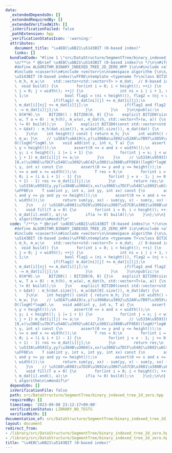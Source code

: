 ```yaml
---
data:
  _extendedDependsOn: []
  _extendedRequiredBy: []
  _extendedVerifiedWith: []
  _isVerificationFailed: false
  _pathExtension: hpp
  _verificationStatusIcon: ':warning:'
  attributes:
    document_title: "\u4E8C\u6B21\u5143BIT (0-based index)"
    links: []
  bundledCode: "#line 1 \"src/DataStructure/SegmentTree/binary_indexed_tree_2d_zero.hpp\"\
    \n/**\n * @brief \u4E8C\u6B21\u5143BIT (0-based index)\n */\n\n#ifndef ALGORITHM_BINARY_INDEXED_TREE_2D_ZERO_HPP\n\
    #define ALGORITHM_BINARY_INDEXED_TREE_2D_ZERO_HPP 1\n\n#include <algorithm>\n\
    #include <cassert>\n#include <vector>\n\nnamespace algorithm {\n\n// \u4E8C\u6B21\
    \u5143BIT (0-based index)\uFF0E\ntemplate <typename T>\nclass BIT2D0 {\n    int\
    \ m_h, m_w;\n    std::vector<std::vector<T> > m_dat;  // 0-based index.\n\n  \
    \  void build() {\n        for(int i = 0; i < height(); ++i) {\n            for(int\
    \ j = 0; j < width(); ++j) {\n                int ni = i | i + 1, nj = j | j +\
    \ 1;\n                bool flag1 = (ni < height()), flag2 = (nj < width());\n\
    \                if(flag1) m_dat[ni][j] += m_dat[i][j];\n                if(flag2)\
    \ m_dat[i][nj] += m_dat[i][j];\n                if(flag1 and flag2) m_dat[ni][nj]\
    \ -= m_dat[i][j];\n            }\n        }\n    }\n\npublic:\n    // constructor.\
    \ O(H*W).\n    BIT2D0() : BIT2D0(0, 0) {}\n    explicit BIT2D0(size_t h, size_t\
    \ w, T a = 0) : m_h(h), m_w(w), m_dat(h, std::vector<T>(w, a)) {\n        if(a\
    \ != 0) build();\n    }\n    explicit BIT2D0(const std::vector<std::vector<T>\
    \ > &dat) : m_h(dat.size()), m_w(dat[0].size()), m_dat(dat) {\n        build();\n\
    \    }\n\n    int height() const { return m_h; }\n    int width() const { return\
    \ m_w; }\n    // \u5EA7\u6A19(x,y)\u306Ba\u3092\u52A0\u7B97\u3059\u308B\uFF0E\
    O((logH)*logW).\n    void add(int y, int x, T a) {\n        assert(0 <= y and\
    \ y < height());\n        assert(0 <= x and x < width());\n        for(int i =\
    \ y; i < height(); i |= i + 1) {\n            for(int j = x; j < width(); j |=\
    \ j + 1) m_dat[i][j] += a;\n        }\n    }\n    // \u533A\u9593[0,y)\u304B\u3064\
    [0,x)\u306E\u7DCF\u548C\u3092\u6C42\u3081\u308B\uFF0EO((logH)*logW).\n    T sum(int\
    \ y, int x) const {\n        assert(0 <= y and y <= height());\n        assert(0\
    \ <= x and x <= width());\n        T res = 0;\n        for(int i = y - 1; i >=\
    \ 0; i = (i & i + 1) - 1) {\n            for(int j = x - 1; j >= 0; j = (j & j\
    \ + 1) - 1) res += m_dat[i][j];\n        }\n        return res;\n    }\n    //\
    \ \u533A\u9593[y,yy)\u304B\u3064[x,xx)\u306E\u7DCF\u548C\u3092\u6C42\u3081\u308B\
    \uFF0E\n    T sum(int y, int x, int yy, int xx) const {\n        assert(0 <= y\
    \ and y <= yy and yy <= height());\n        assert(0 <= x and x <= xx and xx <=\
    \ width());\n        return sum(yy, xx) - sum(yy, x) - sum(y, xx) + sum(y, x);\n\
    \    }\n    // \u5168\u8981\u7D20\u3092a\u3067\u57CB\u3081\u308B\uFF0EO(H*W).\n\
    \    void fill(T a = 0) {\n        for(int i = 0; i < height(); ++i) std::fill(m_dat[i].begin(),\
    \ m_dat[i].end(), a);\n        if(a != 0) build();\n    }\n};\n\n}  // namespace\
    \ algorithm\n\n#endif\n"
  code: "/**\n * @brief \u4E8C\u6B21\u5143BIT (0-based index)\n */\n\n#ifndef ALGORITHM_BINARY_INDEXED_TREE_2D_ZERO_HPP\n\
    #define ALGORITHM_BINARY_INDEXED_TREE_2D_ZERO_HPP 1\n\n#include <algorithm>\n\
    #include <cassert>\n#include <vector>\n\nnamespace algorithm {\n\n// \u4E8C\u6B21\
    \u5143BIT (0-based index)\uFF0E\ntemplate <typename T>\nclass BIT2D0 {\n    int\
    \ m_h, m_w;\n    std::vector<std::vector<T> > m_dat;  // 0-based index.\n\n  \
    \  void build() {\n        for(int i = 0; i < height(); ++i) {\n            for(int\
    \ j = 0; j < width(); ++j) {\n                int ni = i | i + 1, nj = j | j +\
    \ 1;\n                bool flag1 = (ni < height()), flag2 = (nj < width());\n\
    \                if(flag1) m_dat[ni][j] += m_dat[i][j];\n                if(flag2)\
    \ m_dat[i][nj] += m_dat[i][j];\n                if(flag1 and flag2) m_dat[ni][nj]\
    \ -= m_dat[i][j];\n            }\n        }\n    }\n\npublic:\n    // constructor.\
    \ O(H*W).\n    BIT2D0() : BIT2D0(0, 0) {}\n    explicit BIT2D0(size_t h, size_t\
    \ w, T a = 0) : m_h(h), m_w(w), m_dat(h, std::vector<T>(w, a)) {\n        if(a\
    \ != 0) build();\n    }\n    explicit BIT2D0(const std::vector<std::vector<T>\
    \ > &dat) : m_h(dat.size()), m_w(dat[0].size()), m_dat(dat) {\n        build();\n\
    \    }\n\n    int height() const { return m_h; }\n    int width() const { return\
    \ m_w; }\n    // \u5EA7\u6A19(x,y)\u306Ba\u3092\u52A0\u7B97\u3059\u308B\uFF0E\
    O((logH)*logW).\n    void add(int y, int x, T a) {\n        assert(0 <= y and\
    \ y < height());\n        assert(0 <= x and x < width());\n        for(int i =\
    \ y; i < height(); i |= i + 1) {\n            for(int j = x; j < width(); j |=\
    \ j + 1) m_dat[i][j] += a;\n        }\n    }\n    // \u533A\u9593[0,y)\u304B\u3064\
    [0,x)\u306E\u7DCF\u548C\u3092\u6C42\u3081\u308B\uFF0EO((logH)*logW).\n    T sum(int\
    \ y, int x) const {\n        assert(0 <= y and y <= height());\n        assert(0\
    \ <= x and x <= width());\n        T res = 0;\n        for(int i = y - 1; i >=\
    \ 0; i = (i & i + 1) - 1) {\n            for(int j = x - 1; j >= 0; j = (j & j\
    \ + 1) - 1) res += m_dat[i][j];\n        }\n        return res;\n    }\n    //\
    \ \u533A\u9593[y,yy)\u304B\u3064[x,xx)\u306E\u7DCF\u548C\u3092\u6C42\u3081\u308B\
    \uFF0E\n    T sum(int y, int x, int yy, int xx) const {\n        assert(0 <= y\
    \ and y <= yy and yy <= height());\n        assert(0 <= x and x <= xx and xx <=\
    \ width());\n        return sum(yy, xx) - sum(yy, x) - sum(y, xx) + sum(y, x);\n\
    \    }\n    // \u5168\u8981\u7D20\u3092a\u3067\u57CB\u3081\u308B\uFF0EO(H*W).\n\
    \    void fill(T a = 0) {\n        for(int i = 0; i < height(); ++i) std::fill(m_dat[i].begin(),\
    \ m_dat[i].end(), a);\n        if(a != 0) build();\n    }\n};\n\n}  // namespace\
    \ algorithm\n\n#endif\n"
  dependsOn: []
  isVerificationFile: false
  path: src/DataStructure/SegmentTree/binary_indexed_tree_2d_zero.hpp
  requiredBy: []
  timestamp: '2023-09-08 23:12:17+09:00'
  verificationStatus: LIBRARY_NO_TESTS
  verifiedWith: []
documentation_of: src/DataStructure/SegmentTree/binary_indexed_tree_2d_zero.hpp
layout: document
redirect_from:
- /library/src/DataStructure/SegmentTree/binary_indexed_tree_2d_zero.hpp
- /library/src/DataStructure/SegmentTree/binary_indexed_tree_2d_zero.hpp.html
title: "\u4E8C\u6B21\u5143BIT (0-based index)"
---
```


